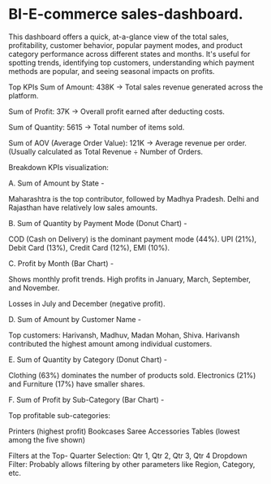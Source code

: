 # BI-E-commerce sales-dashboard.

This dashboard offers a quick, at-a-glance view of the total sales, profitability, customer behavior, popular payment modes, and product category performance across different states and months. It's useful for spotting trends, identifying top customers, understanding which payment methods are popular, and seeing seasonal impacts on profits.

Top KPIs
Sum of Amount: 438K
→ Total sales revenue generated across the platform.

Sum of Profit: 37K
→ Overall profit earned after deducting costs.

Sum of Quantity: 5615
→ Total number of items sold.

Sum of AOV (Average Order Value): 121K
→ Average revenue per order. (Usually calculated as Total Revenue ÷ Number of Orders.

Breakdown KPIs visualization:

A. Sum of Amount by State - 

Maharashtra is the top contributor, followed by Madhya Pradesh.
Delhi and Rajasthan have relatively low sales amounts.

B. Sum of Quantity by Payment Mode (Donut Chart) - 

COD (Cash on Delivery) is the dominant payment mode (44%).
UPI (21%), Debit Card (13%), Credit Card (12%), EMI (10%).

C. Profit by Month (Bar Chart) -

Shows monthly profit trends.
High profits in January, March, September, and November.

Losses in July and December (negative profit).

D. Sum of Amount by Customer Name - 

Top customers: Harivansh, Madhuv, Madan Mohan, Shiva.
Harivansh contributed the highest amount among individual customers.

E. Sum of Quantity by Category (Donut Chart) - 

Clothing (63%) dominates the number of products sold.
Electronics (21%) and Furniture (17%) have smaller shares.

F. Sum of Profit by Sub-Category (Bar Chart) -

Top profitable sub-categories:

Printers (highest profit)
Bookcases
Saree
Accessories
Tables (lowest among the five shown)

Filters at the Top- 
Quarter Selection: Qtr 1, Qtr 2, Qtr 3, Qtr 4
Dropdown Filter: Probably allows filtering by other parameters like Region, Category, etc.

